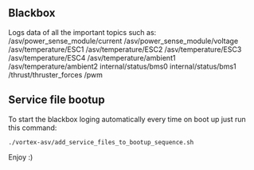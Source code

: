 ## Blackbox

Logs data of all the important topics such as:
/asv/power_sense_module/current
/asv/power_sense_module/voltage
/asv/temperature/ESC1
/asv/temperature/ESC2
/asv/temperature/ESC3
/asv/temperature/ESC4
/asv/temperature/ambient1
/asv/temperature/ambient2
internal/status/bms0
internal/status/bms1
/thrust/thruster_forces
/pwm


## Service file bootup

To start the blackbox loging automatically every time on boot up just run this command:
```
./vortex-asv/add_service_files_to_bootup_sequence.sh
```

Enjoy :)
